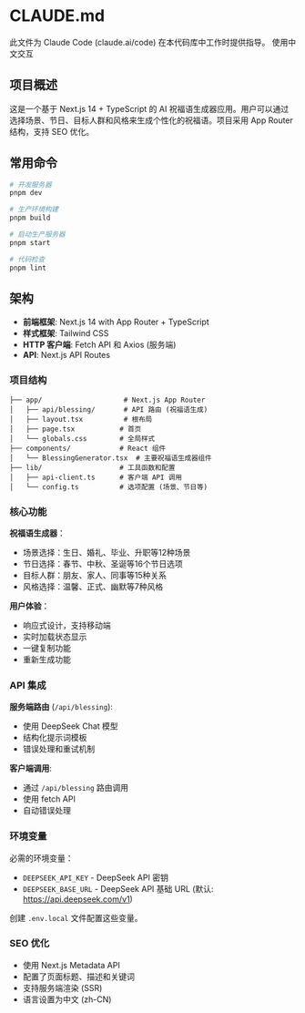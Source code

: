 # CLAUDE.md

此文件为 Claude Code (claude.ai/code) 在本代码库中工作时提供指导。
使用中文交互

## 项目概述

这是一个基于 Next.js 14 + TypeScript 的 AI 祝福语生成器应用。用户可以通过选择场景、节日、目标人群和风格来生成个性化的祝福语。项目采用 App Router 结构，支持 SEO 优化。

## 常用命令

```bash
# 开发服务器
pnpm dev

# 生产环境构建
pnpm build

# 启动生产服务器
pnpm start

# 代码检查
pnpm lint
```

## 架构

- **前端框架**: Next.js 14 with App Router + TypeScript
- **样式框架**: Tailwind CSS
- **HTTP 客户端**: Fetch API 和 Axios (服务端)
- **API**: Next.js API Routes

### 项目结构

```
├── app/                    # Next.js App Router
│   ├── api/blessing/       # API 路由 (祝福语生成)
│   ├── layout.tsx          # 根布局
│   ├── page.tsx           # 首页
│   └── globals.css        # 全局样式
├── components/            # React 组件
│   └── BlessingGenerator.tsx  # 主要祝福语生成器组件
├── lib/                   # 工具函数和配置
│   ├── api-client.ts      # 客户端 API 调用
│   └── config.ts          # 选项配置 (场景、节日等)
```

### 核心功能

**祝福语生成器**：
- 场景选择：生日、婚礼、毕业、升职等12种场景
- 节日选择：春节、中秋、圣诞等16个节日选项
- 目标人群：朋友、家人、同事等15种关系
- 风格选择：温馨、正式、幽默等7种风格

**用户体验**：
- 响应式设计，支持移动端
- 实时加载状态显示
- 一键复制功能
- 重新生成功能

### API 集成

**服务端路由** (`/api/blessing`):
- 使用 DeepSeek Chat 模型
- 结构化提示词模板
- 错误处理和重试机制

**客户端调用**:
- 通过 `/api/blessing` 路由调用
- 使用 fetch API
- 自动错误处理

### 环境变量

必需的环境变量：
- `DEEPSEEK_API_KEY` - DeepSeek API 密钥
- `DEEPSEEK_BASE_URL` - DeepSeek API 基础 URL (默认: https://api.deepseek.com/v1)

创建 `.env.local` 文件配置这些变量。

### SEO 优化

- 使用 Next.js Metadata API
- 配置了页面标题、描述和关键词
- 支持服务端渲染 (SSR)
- 语言设置为中文 (zh-CN)
